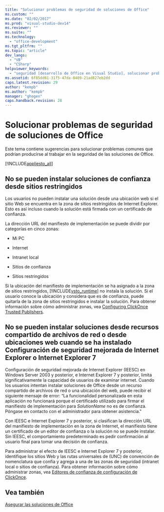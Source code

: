 ```yaml
---
title: "Solucionar problemas de seguridad de soluciones de Office"
ms.custom: ""
ms.date: "02/02/2017"
ms.prod: "visual-studio-dev14"
ms.reviewer: ""
ms.suite: ""
ms.technology: 
  - "office-development"
ms.tgt_pltfrm: ""
ms.topic: "article"
dev_langs: 
  - "VB"
  - "CSharp"
helpviewer_keywords: 
  - "seguridad [desarrollo de Office en Visual Studio], solucionar problemas"
ms.assetid: 6f85dd61-31f5-47da-8409-21ad827eb2dd
caps.latest.revision: 29
author: "kempb"
ms.author: "kempb"
manager: "ghogen"
caps.handback.revision: 28
---
```

# Solucionar problemas de seguridad de soluciones de Office
  Este tema contiene sugerencias para solucionar problemas comunes que podrían producirse al trabajar en la seguridad de las soluciones de Office.  
  
 [!INCLUDE[appliesto_all](../vsto/includes/appliesto-all-md.md)]  
  
## No se pueden instalar soluciones de confianza desde sitios restringidos  
 Los usuarios no pueden instalar una solución desde una ubicación web si el sitio Web se encuentra en la zona de sitios restringidos de Internet Explorer.  Esto es así incluso cuando la solución está firmada con un certificado de confianza.  
  
 La dirección URL del manifiesto de implementación se puede dividir por categorías en cinco zonas:  
  
-   Mi PC  
  
-   Internet  
  
-   Intranet local  
  
-   Sitios de confianza  
  
-   Sitios restringidos  
  
 Si la ubicación del manifiesto de implementación se ha asignado a la zona de sitios restringidos, [!INCLUDE[vsto_runtime](../vsto/includes/vsto-runtime-md.md)] no instala la solución.  Si el usuario conoce la ubicación y considera que es de confianza, puede quitarla de la zona de sitios restringidos e instalar la solución.  Para obtener información sobre cómo administrar zonas, vea [Configuring ClickOnce Trusted Publishers](http://go.microsoft.com/fwlink/?LinkId=94774).  
  
## No se pueden instalar soluciones desde recursos compartido de archivos de red o desde ubicaciones web cuando se ha instalado Configuración de seguridad mejorada de Internet Explorer o Internet Explorer 7  
 Configuración de seguridad mejorada de Internet Explorer \(IEESC\) en Windows Server 2003 y posterior, e Internet Explorer 7 y posterior, limita significativamente la capacidad de usuarios de examinar internet.  Cuando los usuarios intentan instalar soluciones de Office desde un recurso compartido de archivos de red o una ubicación del web, puede recibir el siguiente mensaje de error: “La funcionalidad personalizada en esta aplicación no funcionará porque el certificado utilizado para firmar el manifiesto de implementación para *SolutionName* no es de confianza.  Póngase en contacto con el administrador para obtener asistencia."  
  
 Con IEESC e Internet Explorer 7 y posterior, si clasifican la dirección URL del manifiesto de implementación en la zona de Internet, el manifiesto tiene un certificado de un editor de confianza o la solución no se puede instalar.  Sin IEESC, el comportamiento predeterminado es pedir confirmación al usuario final para tomar una decisión de confianza.  
  
 Para administrar el efecto de IEESC e Internet Explorer 7 y posterior, identifique los sitios Web y las rutas universales de \(UNC\) de convención de nomenclatura que confía y agrega a una de las zonas de seguridad \(intranet local o sitios de confianza\). Para obtener información sobre cómo administrar zonas, vea [Editores de confianza de configuración de ClickOnce](http://go.microsoft.com/fwlink/?LinkId=94774).  
  
## Vea también  
 [Asegurar las soluciones de Office](../vsto/securing-office-solutions.md)  
  
  
